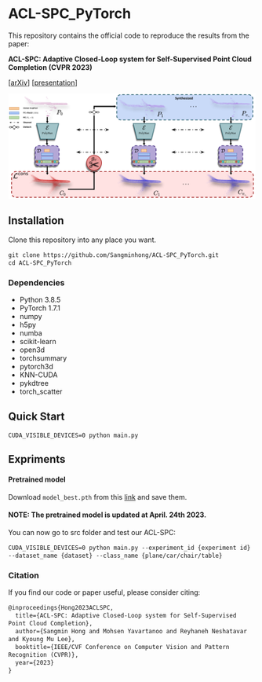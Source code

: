 # ACL-SPC_PyTorch

This repository contains the official code to reproduce the results from the paper:

**ACL-SPC: Adaptive Closed-Loop system for Self-Supervised Point Cloud Completion (CVPR 2023)** 

\[[arXiv](https://arxiv.org/abs/2303.01979)\] \[[presentation]()\] 

![architecture](https://github.com/Sangminhong/ACL-SPC_PyTorch/blob/master/assets/NewFramework-1.png)

## Installation
Clone this repository into any place you want.
```
git clone https://github.com/Sangminhong/ACL-SPC_PyTorch.git
cd ACL-SPC_PyTorch
```
### Dependencies
* Python 3.8.5
* PyTorch 1.7.1
* numpy
* h5py
* numba
* scikit-learn
* open3d
* torchsummary
* pytorch3d
* KNN-CUDA
* pykdtree
* torch_scatter

## Quick Start
```
CUDA_VISIBLE_DEVICES=0 python main.py
```

## Expriments

#### Pretrained model
Download `model_best.pth` from this [link](https://drive.google.com/drive/folders/1tG3hBXtroHe4iXHb5W8XIfQ8YJEeS3Tp?usp=sharing) and save them.
#### NOTE: The pretrained model is updated at April. 24th 2023. 

You can now go to src folder and test our ACL-SPC:
```
CUDA_VISIBLE_DEVICES=0 python main.py --experiment_id {experiment id} --dataset_name {dataset} --class_name {plane/car/chair/table}  
```


### Citation
If you find our code or paper useful, please consider citing:
```
@inproceedings{Hong2023ACLSPC,
  title={ACL-SPC: Adaptive Closed-Loop system for Self-Supervised Point Cloud Completion},
  author={Sangmin Hong and Mohsen Yavartanoo and Reyhaneh Neshatavar and Kyoung Mu Lee},
  booktitle={IEEE/CVF Conference on Computer Vision and Pattern Recognition (CVPR)},
  year={2023}
}
```
